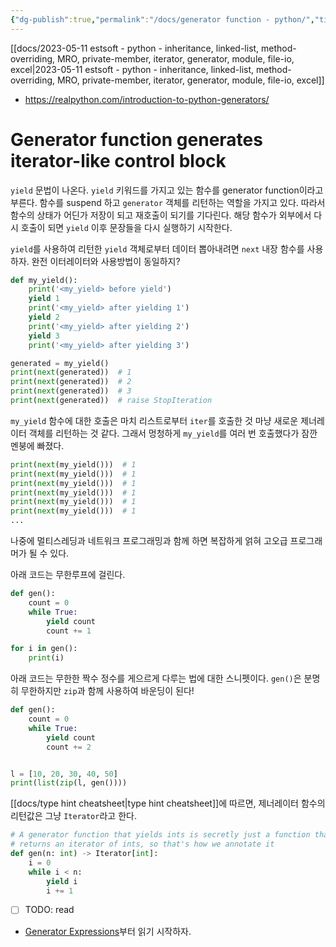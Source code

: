 ```yaml
---
{"dg-publish":true,"permalink":"/docs/generator function - python/","title":"generator function - python"}
---
```


[[docs/2023-05-11 estsoft - python - inheritance, linked-list, method-overriding, MRO, private-member, iterator, generator, module, file-io, excel\|2023-05-11 estsoft - python - inheritance, linked-list, method-overriding, MRO, private-member, iterator, generator, module, file-io, excel]]
- https://realpython.com/introduction-to-python-generators/

# Generator function generates iterator-like control block

`yield` 문법이 나온다. `yield` 키워드를 가지고 있는 함수를 generator function이라고 부른다. 함수를 suspend 하고 `generator` 객체를 리턴하는 역할을 가지고 있다. 따라서 함수의 상태가 어딘가 저장이 되고 재호출이 되기를 기다린다. 해당 함수가 외부에서 다시 호출이 되면 `yield` 이후 문장들을 다시 실행하기 시작한다. 

`yield`를 사용하여 리턴한 `yield` 객체로부터 데이터 뽑아내려면 `next` 내장 함수를 사용하자. 완전 이터레이터와 사용방법이 동일하지? 

```python
def my_yield():
    print('<my_yield> before yield')
    yield 1
    print('<my_yield> after yielding 1')
    yield 2
    print('<my_yield> after yielding 2')
    yield 3
    print('<my_yield> after yielding 3')

generated = my_yield()
print(next(generated))  # 1
print(next(generated))  # 2
print(next(generated))  # 3
print(next(generated))  # raise StopIteration
```

`my_yield` 함수에 대한 호출은 마치 리스트로부터 `iter`를 호출한 것 마냥 새로운 제너레이터 객체를 리턴하는 것 같다. 그래서 멍청하게 `my_yield`를 여러 번 호출했다가 잠깐 멘붕에 빠졌다.

```python
print(next(my_yield()))  # 1 
print(next(my_yield()))  # 1 
print(next(my_yield()))  # 1 
print(next(my_yield()))  # 1 
print(next(my_yield()))  # 1 
print(next(my_yield()))  # 1 
...
```

나중에 멀티스레딩과 네트워크 프로그래밍과 함께 하면 복잡하게 얽혀 고오급 프로그래머가 될 수 있다.

아래 코드는 무한루프에 걸린다.

```python
def gen():
	count = 0
	while True:
		yield count
		count += 1

for i in gen():
	print(i)
```

아래 코드는 무한한 짝수 정수를 게으르게 다루는 법에 대한 스니펫이다. `gen()`은 분명히 무한하지만 `zip`과 함께 사용하여 바운딩이 된다!

```python
def gen():
    count = 0
    while True:
        yield count
        count += 2


l = [10, 20, 30, 40, 50]
print(list(zip(l, gen())))
```

[[docs/type hint cheatsheet\|type hint cheatsheet]]에 따르면, 제너레이터 함수의 리턴값은 그냥 `Iterator`라고 한다.

```python
# A generator function that yields ints is secretly just a function that
# returns an iterator of ints, so that's how we annotate it
def gen(n: int) -> Iterator[int]:
    i = 0
    while i < n:
        yield i
        i += 1
```

- [ ] TODO: read
- [Generator Expressions](https://realpython.com/introduction-to-python-generators/#building-generators-with-generator-expressions)부터 읽기 시작하자.
